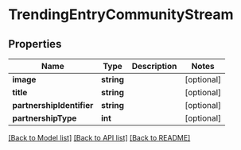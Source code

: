 # TrendingEntryCommunityStream

## Properties
Name | Type | Description | Notes
------------ | ------------- | ------------- | -------------
**image** | **string** |  | [optional] 
**title** | **string** |  | [optional] 
**partnershipIdentifier** | **string** |  | [optional] 
**partnershipType** | **int** |  | [optional] 

[[Back to Model list]](../README.md#documentation-for-models) [[Back to API list]](../README.md#documentation-for-api-endpoints) [[Back to README]](../README.md)


